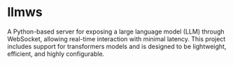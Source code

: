 # llmws
A Python-based server for exposing a large language model (LLM) through WebSocket, allowing real-time interaction with minimal latency. This project includes support for transformers models and is designed to be lightweight, efficient, and highly configurable.
